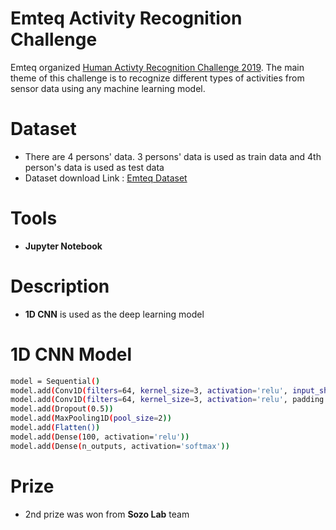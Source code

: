 # Emteq Activity Recognition Challenge

Emteq organized [Human Activty Recognition Challenge 2019](https://emteq.net/arc2019). The main theme of this challenge is to recognize different types of activities from sensor data using any machine learning model.

# Dataset

  - There are 4 persons' data. 3 persons' data is used as train data and 4th person's data is used as test data
  - Dataset download Link : [Emteq Dataset](https://www.dropbox.com/sh/55mtslq8lb4q6w3/AABL1H_9bdZG5XAAdQR-0W8qa?dl=0)

# Tools

- **Jupyter Notebook**

# Description
- **1D CNN** is used as the deep learning model

# 1D CNN Model
```sh
model = Sequential()
model.add(Conv1D(filters=64, kernel_size=3, activation='relu', input_shape=(n_timesteps,n_features)))
model.add(Conv1D(filters=64, kernel_size=3, activation='relu', padding = 'same'))
model.add(Dropout(0.5))
model.add(MaxPooling1D(pool_size=2))
model.add(Flatten())
model.add(Dense(100, activation='relu'))
model.add(Dense(n_outputs, activation='softmax'))
```

# Prize
- 2nd prize was won from **Sozo Lab** team



